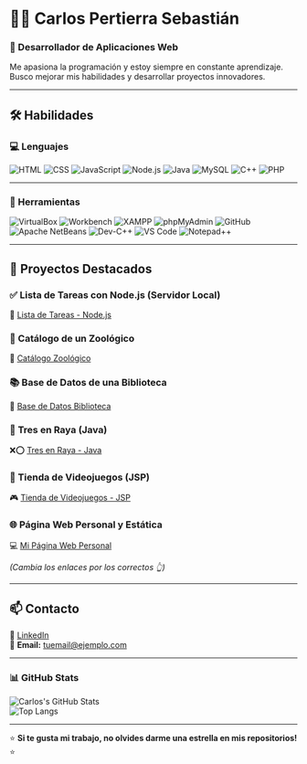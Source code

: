 # 👨‍💻 Carlos Pertierra Sebastián  

### 🚀 Desarrollador de Aplicaciones Web  
Me apasiona la programación y estoy siempre en constante aprendizaje. Busco mejorar mis habilidades y desarrollar proyectos innovadores.  

---

## 🛠️ Habilidades  

### 💻 Lenguajes  
![HTML](https://img.shields.io/badge/-HTML-orange?style=flat&logo=html5&logoColor=white)
![CSS](https://img.shields.io/badge/-CSS-blue?style=flat&logo=css3&logoColor=white)
![JavaScript](https://img.shields.io/badge/-JavaScript-yellow?style=flat&logo=javascript&logoColor=black)
![Node.js](https://img.shields.io/badge/-Node.js-green?style=flat&logo=node.js&logoColor=white)
![Java](https://img.shields.io/badge/-Java-red?style=flat&logo=java&logoColor=white)
![MySQL](https://img.shields.io/badge/-MySQL-blue?style=flat&logo=mysql&logoColor=white)
![C++](https://img.shields.io/badge/-C++-00599C?style=flat&logo=c%2B%2B&logoColor=white)
![PHP](https://img.shields.io/badge/-PHP-777BB4?style=flat&logo=php&logoColor=white)

---

### 🔧 Herramientas  
![VirtualBox](https://img.shields.io/badge/-VirtualBox-lightgrey?style=flat&logo=virtualbox&logoColor=white)
![Workbench](https://img.shields.io/badge/-Workbench-orange?style=flat&logo=mysql&logoColor=white)
![XAMPP](https://img.shields.io/badge/-XAMPP-FB7A24?style=flat&logo=xampp&logoColor=white)
![phpMyAdmin](https://img.shields.io/badge/-phpMyAdmin-blue?style=flat&logo=phpmyadmin&logoColor=white)
![GitHub](https://img.shields.io/badge/-GitHub-181717?style=flat&logo=github&logoColor=white)
![Apache NetBeans](https://img.shields.io/badge/-NetBeans-blue?style=flat&logo=apachenetbeanside&logoColor=white)
![Dev-C++](https://img.shields.io/badge/-Dev--C++-blue?style=flat&logo=cplusplus&logoColor=white)
![VS Code](https://img.shields.io/badge/-VS%20Code-007ACC?style=flat&logo=visualstudiocode&logoColor=white)
![Notepad++](https://img.shields.io/badge/-Notepad++-lightgrey?style=flat&logo=notepadplusplus&logoColor=white)

---

## 🚀 Proyectos Destacados  

### ✅ Lista de Tareas con Node.js (Servidor Local)  
📝 [Lista de Tareas - Node.js](https://github.com/Cperseb/Lista-de-Tareas-en-servidor-NODE)  

### 🦁 Catálogo de un Zoológico  
🐾 [Catálogo Zoológico](https://github.com/Cperseb/Catalogo-zoologico)  

### 📚 Base de Datos de una Biblioteca  
📖 [Base de Datos Biblioteca](https://github.com/Cperseb/Base-de-datos-biblioteca)  

### 🎲 Tres en Raya (Java)  
❌⭕ [Tres en Raya - Java](https://github.com/Cperseb/Tres-en-Raya-Java)  

### 🛒 Tienda de Videojuegos (JSP)  
🎮 [Tienda de Videojuegos - JSP](https://github.com/Cperseb/Cperseb)  

### 🌐 Página Web Personal y Estática  
💻 [Mi Página Web Personal](https://github.com/Cperseb/Cperseb.github.io)  



*(Cambia los enlaces por los correctos 👆)*

---

## 📫 Contacto  
🔗 [LinkedIn](https://www.linkedin.com/in/tuusuario/)  
📧 **Email:** tuemail@ejemplo.com  

---

### 📊 GitHub Stats  
![Carlos's GitHub Stats](https://github-readme-stats.vercel.app/api?username=CarlosPertierraSebastian&show_icons=true&theme=tokyonight)  
![Top Langs](https://github-readme-stats.vercel.app/api/top-langs/?username=CarlosPertierraSebastian&layout=compact&theme=tokyonight)

---

⭐ **Si te gusta mi trabajo, no olvides darme una estrella en mis repositorios!** ⭐  


